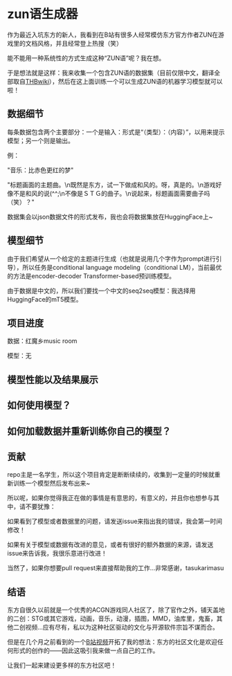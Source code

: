 # zun语生成器
作为最近入坑东方的新人，我看到在B站有很多人经常模仿东方官方作者ZUN在游戏里的文档风格，并且经常登上热搜（笑）

能不能用一种系统性的方式生成这种“ZUN语”呢？我在想。

于是想法就是这样：我来收集一个包含ZUN语的数据集（目前仅限中文，翻译全部取自[THBwiki](https://thwiki.cc/)），然后在这上面训练一个可以生成ZUN语的机器学习模型就可以啦！

## 数据细节
每条数据包含两个主要部分：一个是输入：形式是“（类型）：（内容）”，以用来提示模型；另一个则是输出。

例：

"音乐：比赤色更红的梦"

"标题画面的主题曲。\n既然是东方，试一下做成和风的。呀，真是的。\n游戏好像不是和风的说(^^;\n不像是ＳＴＧ的曲子。\n说起来，标题画面需要曲子吗（笑）？"

数据集会以json数据文件的形式发布，我也会将数据集放在HuggingFace上~

## 模型细节
由于我们希望从一个给定的主题进行生成（也就是说用几个字作为prompt进行引导），所以任务是conditional language modeling（conditional LM），当前最优的方法是encoder-decoder Transformer-based预训练模型。

由于数据是中文的，所以我们要找一个中文的seq2seq模型：我选择用HuggingFace的mT5模型。

## 项目进度
数据：红魔乡music room

模型：无

## 模型性能以及结果展示

## 如何使用模型？

## 如何加载数据并重新训练你自己的模型？

## 贡献
repo主是一名学生，所以这个项目肯定是断断续续的，收集到一定量的时候就重新训练一个模型然后发布出来~

所以呢，如果你觉得我正在做的事情是有意思的，有意义的，并且你也想参与其中，请不要犹豫：

如果看到了模型或者数据里的问题，请发送issue来指出我的错误，我会第一时间修改！

如果有关于模型或数据有改进的意见，或者有很好的额外数据的来源，请发送issue来告诉我，我很乐意进行改进！

当然了，如果你想要pull request来直接帮助我的工作...非常感谢，tasukarimasu

## 结语
东方自很久以前就是一个优秀的ACGN游戏同人社区了，除了官作之外，铺天盖地的二创：STG或其它游戏，动画，音乐，动漫，插图，MMD，油库里，鬼畜，其他二创视频...应有尽有，私以为这种社区驱动的文化与开源软件宗旨不谋而合。

但是在几个月之前看到的一个[B站视频](https://www.bilibili.com/video/BV1fa411r7xM)开拓了我的想法：东方的社区文化是欢迎任何形式的创作的——因此这吸引我来做一点自己的工作。

让我们一起来建设更多样的东方社区吧！
